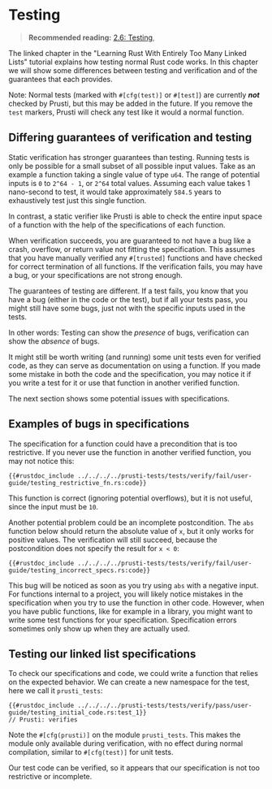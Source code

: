 # Testing

> **Recommended reading:** 
> [2.6: Testing](https://rust-unofficial.github.io/too-many-lists/first-test.html),

The linked chapter in the "Learning Rust With Entirely Too Many Linked Lists" tutorial explains how testing normal Rust code works. In this chapter we will show some differences between testing and verification and of the guarantees that each provides.

Note: Normal tests (marked with `#[cfg(test)]` or `#[test]`) are currently ***not*** checked by Prusti, but this may be added in the future. If you remove the `test` markers, Prusti will check any test like it would a normal function.

## Differing guarantees of verification and testing

Static verification has stronger guarantees than testing.
Running tests is only be possible for a small subset of all possible input values.
Take as an example a function taking a single value of type `u64`. The range of potential inputs is `0` to `2^64 - 1`, or `2^64` total values. Assuming each value takes 1 nano-second to test, it would take approximately `584.5` years to exhaustively test just this single function.
<!-- (2^64)/1000000000 / 60 / 60 / 24 / 365.25 = 584.54204609062639795168200370117 -->

In contrast, a static verifier like Prusti is able to check the entire input space of a function with the help of the specifications of each function.

When verification succeeds, you are guaranteed to not have a bug like a crash, overflow, or return value not fitting the specification.
This assumes that you have manually verified any `#[trusted]` functions and have checked for correct termination of all functions.
If the verification fails, you may have a bug, or your specifications are not strong enough.

The guarantees of testing are different. If a test fails, you know that you have a bug (either in the code or the test), but if all your tests pass, you might still have some bugs, just not with the specific inputs used in the tests.

In other words: Testing can show the *presence* of bugs, verification can show the *absence* of bugs.

It might still be worth writing (and running) some unit tests even for verified code, as they can serve as documentation on using a function. If you made some mistake in both the code and the specification, you may notice it if you write a test for it or use that function in another verified function.

The next section shows some potential issues with specifications.




## Examples of bugs in specifications

<!-- We have written some specifications in the previous chapters, but we didn't check if they are actually correct or useful. For example, a -->
The specification for a function could have a precondition that is too restrictive. If you never use the function in another verified function, you may not notice this:

```rust,noplaypen
{{#rustdoc_include ../../../../prusti-tests/tests/verify/fail/user-guide/testing_restrictive_fn.rs:code}}
```

This function is correct (ignoring potential overflows), but it is not useful, since the input must be `10`.

Another potential problem could be an incomplete postcondition. The `abs` function below should return the absolute value of `x`, but it only works for positive values. The verification will still succeed, because the postcondition does not specify the result for `x < 0`:

```rust,noplaypen
{{#rustdoc_include ../../../../prusti-tests/tests/verify/fail/user-guide/testing_incorrect_specs.rs:code}}
```

This bug will be noticed as soon as you try using `abs` with a negative input.
For functions internal to a project, you will likely notice mistakes in the specification when you try to use the function in other code. However, when you have public functions, like for example in a library, you might want to write some test functions for your specification. Specification errors sometimes only show up when they are actually used.



## Testing our linked list specifications

To check our specifications and code, we could write a function that relies on the expected behavior. We can create a new namespace for the test, here we call it `prusti_tests`:

```rust,noplaypen
{{#rustdoc_include ../../../../prusti-tests/tests/verify/pass/user-guide/testing_initial_code.rs:test_1}}
// Prusti: verifies
```
<!-- We can also have tests that take arguments and also have pre- and postconditions:

```rust,noplaypen
{{#rustdoc_include ../../../../prusti-tests/tests/verify/pass/user-guide/testing_initial_code.rs:test_2}}
// Prusti: verifies
``` -->

Note the `#[cfg(prusti)]` on the module `prusti_tests`. This makes the module only available during verification, with no effect during normal compilation, similar to `#[cfg(test)]` for unit tests.


Our test code can be verified, so it appears that our specification is not too restrictive or incomplete.
